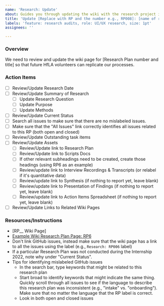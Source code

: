 ```yaml
---
name: 'Research: Update'
about: Guides you through updating the wiki with the research project info
title: 'Update [Replace with RP and the number e.g., RP008]: [name of research]'
labels: 'feature: research audits, role: UI/UX research, size: 1pt'
assignees: ''

---
```


### Overview
We need to review and update the wiki page for [Research Plan number and title] so that future HfLA volunteers can replicate our processes.

### Action Items

- [ ] Review/Update Research Date
- [ ] Review/Update Summary of Research
    - [ ] Update Research Question
    - [ ] Update Purpose
    - [ ] Update Methods
- [ ] Review/Update Current Status
- [ ] Search all issues to make sure that there are no mislabeled issues. 
- [ ] Make sure that the "All Issues" link correctly identifies all issues related to this RP (both open and closed)
- [ ] Review/Update Outstanding task items
- [ ] Review/Update Assets
    - [ ] Review/Update link to Research Plan
    - [ ] Review/Update link to Scripts Docs
    - [ ] If other relevant subheadings need to be created, create those headings (using RP6 as an example)
    - [ ] Review/update link to Interview Recordings & Transcripts (or relabel if it's quantitative data)
    - [ ] Review/update link to Synthesis (if nothing to report yet, leave blank)
    - [ ] Review/update link to Presentation of Findings (if nothing to report yet, leave blank)
    - [ ] Review/update link to Action Items Spreadsheet (if nothing to report yet, leave blank)
- [ ] Review/Update Links to Related Wiki Pages

### Resources/Instructions
- [RP__ Wiki Page]
- [Example Wiki Research Plan Page: RP6](https://github.com/hackforla/internship/wiki/Research-Plan-6:-Intern-Intake-Interviews)
- Don't link GitHub issues, instead make sure that the wiki page has a link to all the issues using the label (e.g., `Research: RP006` label)
- If a particular Research Plan was not conducted during the Internship 2022, note why under "Current Status".
- Tips for identifying mislabeled GitHub issues
    - In the search bar, type keywords that might be related to this research plan
    - Start broad to identify keywords that might indicate the same thing. Quickly scroll through all issues to see if the language to describe this research plan was inconsistent (e.g., "intake" vs. "onboarding"). Make sure that no matter the language that the RP label is correct.
    - Look in both open and closed issues

